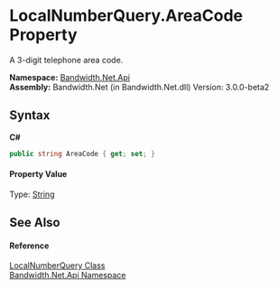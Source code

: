 ﻿# LocalNumberQuery.AreaCode Property 
 

A 3-digit telephone area code.

**Namespace:**&nbsp;<a href ="N_Bandwidth_Net_Api.md">Bandwidth.Net.Api</a><br />**Assembly:**&nbsp;Bandwidth.Net (in Bandwidth.Net.dll) Version: 3.0.0-beta2

## Syntax

**C#**<br />
``` C#
public string AreaCode { get; set; }
```


#### Property Value
Type: <a href="http://msdn2.microsoft.com/en-us/library/s1wwdcbf" target="_blank">String</a>

## See Also


#### Reference
<a href ="T_Bandwidth_Net_Api_LocalNumberQuery.md">LocalNumberQuery Class</a><br /><a href ="N_Bandwidth_Net_Api.md">Bandwidth.Net.Api Namespace</a><br />